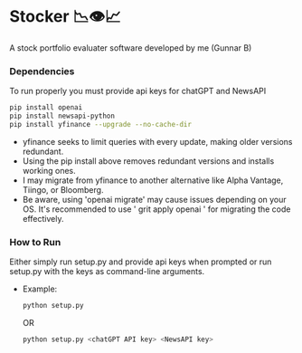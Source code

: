 # Stocker 📉👁️📈
A stock portfolio evaluater software developed by me (Gunnar B)

### Dependencies
To run properly you must provide api keys for chatGPT and NewsAPI
```bash
pip install openai
pip install newsapi-python
pip install yfinance --upgrade --no-cache-dir 
```
- yfinance seeks to limit queries with every update, making older versions redundant. 
- Using the pip install above removes redundant versions and installs working ones.
- I may migrate from yfinance to another alternative like Alpha Vantage, Tiingo, or Bloomberg.
- Be aware, using 'openai migrate' may cause issues depending on your OS. 
It's recommended to use ' grit apply openai ' for migrating the code effectively.


### How to Run
Either simply run setup.py and provide api keys when prompted or run setup.py with the keys as command-line arguments.
- Example:
  ```bash
  python setup.py
  ```
  OR
  ```bash
  python setup.py <chatGPT API key> <NewsAPI key>
  ```

